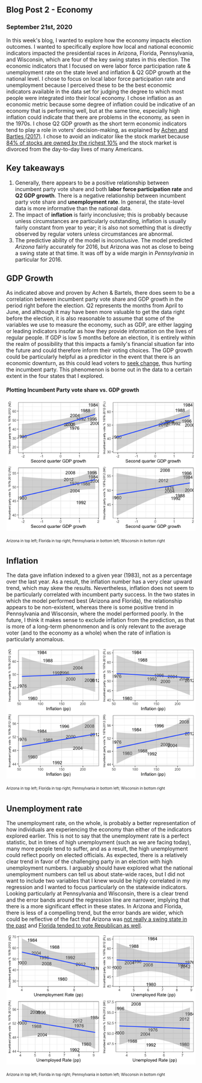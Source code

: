 ## Blog Post 2 - Economy
### September 21st, 2020

In this week's blog, I wanted to explore how the economy impacts election outcomes. I wanted to specifically explore how local and national economic indicators impacted the presidential races in Arizona, Florida, Pennsylvania, and Wisconsin, which are four of the key swing states in this election.
The economic indicators that I focused on were labor force participation rate & unemployment rate on the state level and inflation & Q2 GDP growth at the national level.
I chose to focus on local labor force participation rate and unemployment because I perceived these to be the best economic indicators available in the data set for judging the degree to which most people were integrated into their local economy. I chose inflation as an economic metric because some degree of inflation could be indicative of an economy that is performing well, but at the same time, especially high inflation could indicate that there are problems in the economy, as seen in the 1970s. I chose Q2 GDP growth as the short term economic indicators tend to play a role in voters' decision-making, as explained by [Achen and Bartles (2017)](https://muse-jhu-edu.ezp-prod1.hul.harvard.edu/chapter/2341029). I chose to avoid an indicator like the stock market because [84% of stocks are owned by the richest 10%](https://www.nytimes.com/2018/02/08/business/economy/stocks-economy.html) and the stock market is divorced from the day-to-day lives of many Americans.


## Key takeaways
1. Generally, there appears to be a positive relationship between incumbent party vote share and both **labor force participation rate** and **Q2 GDP growth**. There is a negative relationship between incumbent party vote share and **unemployment rate**. In general, the state-level data is more informative than the national data.
2. The impact of **inflation** is fairly inconclusive; this is probably because unless circumstances are particularly outstanding, inflation is usually fairly constant from year to year; it is also not something that is directly observed by regular voters unless circumstances are abnormal.
3. The predictive ability of the model is inconclusive. The model predicted *Arizona* fairly accurately for 2016, but Arizona was not as close to being a swing state at that time. It was off by a wide margin in *Pennsylvania* in particular for 2016.


## GDP Growth
As indicated above and proven by Achen & Bartels, there does seem to be a correlation between incumbent party vote share and GDP growth in the period right before the election. Q2 represents the months from April to June, and although it may have been more valuable to get the data right before the election, it is also reasonable to assume that some of the variables we use to measure the economy, such as GDP, are either lagging or leading indicators insofar as how they provide information on the lives of regular people. If GDP is low 5 months before an election, it is entirely within the realm of possibility that this impacts a family's financial situation far into the future and could therefore inform their voting choices.
The GDP growth could be particularly helpful as a predictor in the event that there is an economic downturn, as this could lead voters to [seek change](https://insight.kellogg.northwestern.edu/article/why-economic-crises-trigger-political-turnover-in-some-countries-but-not-others), thus hurting the incumbent party. This phenomenon is borne out in the data to a certain extent in the four states that I explored.
#### Plotting Incumbent Party vote share vs. GDP growth

![](https://github.com/eric-white2021/gov1347blog/blob/gh-pages/GDPpv2p.png?raw=true)

<sub><sup>Arizona in top left; Florida in top right; Pennsylvania in bottom left; Wisconsin in bottom right</sup></sub> 


## Inflation
The data gave inflation indexed to a given year (1983), not as a percentage over the last year. As a result, the inflation number has a very clear upward trend, which may skew the results. Nevertheless, inflation does not seem to be particularly correlated with incumbent party success. In the two states in which the model performed best (Arizona and Florida), the relationship appears to be non-existent, whereas there is some positive trend in Pennsylvania and Wisconsin, where the model performed poorly. In the future, I think it makes sense to exclude inflation from the prediction, as that is more of a long-term phenonmenon and is only relevant to the average voter (and to the economy as a whole) when the rate of inflation is particularly anomalous.

![](https://github.com/eric-white2021/gov1347blog/blob/gh-pages/Inflationpv2p.png?raw=true)

<sub><sup>Arizona in top left; Florida in top right; Pennsylvania in bottom left; Wisconsin in bottom right</sup></sub>

## Unemployment rate
The unemployment rate, on the whole, is probably a better representation of how individuals are experiencing the economy than either of the indicators explored earlier. This is not to say that the unemployment rate is a perfect statistic, but in times of high unemployment (such as we are facing today), many more people tend to suffer, and as a result, the high unemployment could reflect poorly on elected officials. As expected, there is a relatively clear trend in favor of the challenging party in an election with high unemployment numbers. I arguably should have explored what the national unemployment numbers can tell us about state-wide races, but I did not want to include two variables that I knew would be highly correlated in my regression and I wanted to focus particularly on the statewide indicators. Looking particularly at Pennsylvania and Wisconsin, there is a clear trend and the error bands around the regression line are narrower, implying that there is a more significant effect in these states. In Arizona and Florida, there is less of a compelling trend, but the error bands are wider, which could be reflective of the fact that Arizona was [not really a swing state in the past](https://www.270towin.com/states/Arizona) and [Florida tended to vote Republican as well](https://www.270towin.com/states/Florida).

![](https://github.com/eric-white2021/gov1347blog/blob/gh-pages/URpv2p.png?raw=true)

<sub><sup>Arizona in top left; Florida in top right; Pennsylvania in bottom left; Wisconsin in bottom right</sup></sub>
